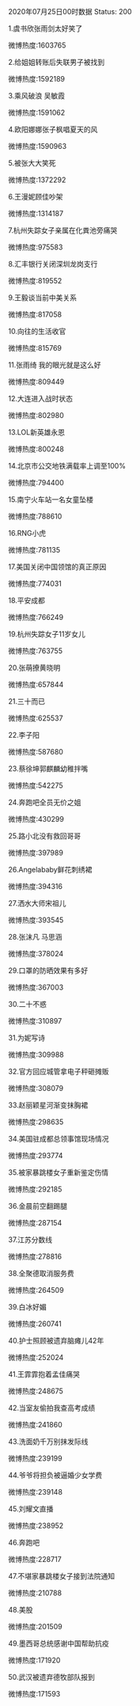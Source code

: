 2020年07月25日00时数据
Status: 200

1.虞书欣张雨剑太好笑了

微博热度:1603765

2.给姐姐转账后失联男子被找到

微博热度:1592189

3.乘风破浪 吴敏霞

微博热度:1591062

4.欧阳娜娜张子枫唱夏天的风

微博热度:1590963

5.被张大大笑死

微博热度:1372292

6.王漫妮顾佳吵架

微博热度:1314187

7.杭州失踪女子亲属在化粪池旁痛哭

微博热度:975583

8.汇丰银行关闭深圳龙岗支行

微博热度:819552

9.王毅谈当前中美关系

微博热度:817058

10.向往的生活收官

微博热度:815769

11.张雨绮 我的眼光就是这么好

微博热度:809449

12.大连进入战时状态

微博热度:802980

13.LOL新英雄永恩

微博热度:800248

14.北京市公交地铁满载率上调至100%

微博热度:794400

15.南宁火车站一名女童坠楼

微博热度:788610

16.RNG小虎

微博热度:781135

17.美国关闭中国领馆的真正原因

微博热度:774031

18.平安成都

微博热度:766249

19.杭州失踪女子11岁女儿

微博热度:763755

20.张萌撩黄晓明

微博热度:657844

21.三十而已

微博热度:625537

22.李子阳

微博热度:587680

23.蔡徐坤郭麒麟幼稚拌嘴

微博热度:542275

24.奔跑吧全员无价之姐

微博热度:430299

25.路小北没有救回哥哥

微博热度:397989

26.Angelababy鲜花刺绣裙

微博热度:394316

27.洒水大师宋祖儿

微博热度:393545

28.张沫凡 马思涵

微博热度:378024

29.口罩的防晒效果有多好

微博热度:367003

30.二十不惑

微博热度:310897

31.为妮写诗

微博热度:309988

32.官方回应城管拿电子秤砸摊贩

微博热度:308079

33.赵丽颖星河渐变抹胸裙

微博热度:298635

34.美国驻成都总领事馆现场情况

微博热度:293774

35.被家暴跳楼女子重新鉴定伤情

微博热度:292185

36.金晨前空翻踢腿

微博热度:287154

37.江苏分数线

微博热度:278816

38.全聚德取消服务费

微博热度:264509

39.白冰好媚

微博热度:260741

40.护士照顾被遗弃脑瘫儿42年

微博热度:252024

41.王霏霏抱着孟佳痛哭

微博热度:248675

42.当室友偷拍我查高考成绩

微博热度:241860

43.洗面奶千万别抹发际线

微博热度:239199

44.爷爷将担负被逼婚少女学费

微博热度:239148

45.刘耀文直播

微博热度:238952

46.奔跑吧

微博热度:228717

47.不堪家暴跳楼女子接到法院通知

微博热度:210788

48.美股

微博热度:201509

49.墨西哥总统感谢中国帮助抗疫

微博热度:171920

50.武汉被遗弃德牧部队报到

微博热度:171593

